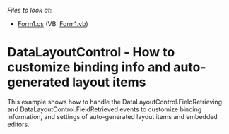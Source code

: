 <!-- default file list -->
*Files to look at*:

* [Form1.cs](./CS/DataLayoutControl-FieldRetrieve/Form1.cs) (VB: [Form1.vb](./VB/DataLayoutControl-FieldRetrieve/Form1.vb))
<!-- default file list end -->
# DataLayoutControl - How to customize binding info and auto-generated layout items


This example shows how to handle the DataLayoutControl.FieldRetrieving and DataLayoutControl.FieldRetrieved events to customize binding information, and settings of auto-generated layout items and embedded editors.

<br/>



